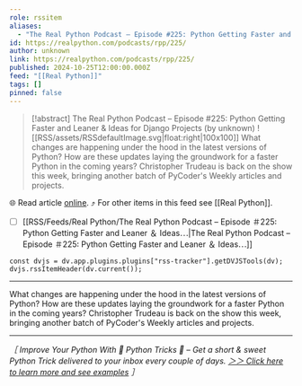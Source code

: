 ```yaml
---
role: rssitem
aliases:
  - "The Real Python Podcast – Episode #225: Python Getting Faster and Leaner & Ideas for Django Projects"
id: https://realpython.com/podcasts/rpp/225/
author: unknown
link: https://realpython.com/podcasts/rpp/225/
published: 2024-10-25T12:00:00.000Z
feed: "[[Real Python]]"
tags: []
pinned: false
---
```


> [!abstract] The Real Python Podcast – Episode #225: Python Getting Faster and Leaner & Ideas for Django Projects (by unknown)
> ![[RSS/assets/RSSdefaultImage.svg|float:right|100x100]] What changes are happening under the hood in the latest versions of Python? How are these updates laying the groundwork for a faster Python in the coming years? Christopher Trudeau is back on the show this week, bringing another batch of PyCoder's Weekly articles and projects.

🌐 Read article [online](https://realpython.com/podcasts/rpp/225/). ⤴ For other items in this feed see [[Real Python]].

- [ ] [[RSS/Feeds/Real Python/The Real Python Podcast – Episode ＃225꞉ Python Getting Faster and Leaner ＆ Ideas⋯|The Real Python Podcast – Episode ＃225꞉ Python Getting Faster and Leaner ＆ Ideas⋯]]

~~~dataviewjs
const dvjs = dv.app.plugins.plugins["rss-tracker"].getDVJSTools(dv);
dvjs.rssItemHeader(dv.current());
~~~

- - -

What changes are happening under the hood in the latest versions of Python? How are these updates laying the groundwork for a faster Python in the coming years? Christopher Trudeau is back on the show this week, bringing another batch of PyCoder's Weekly articles and projects.

---

_［ Improve Your Python With 🐍 Python Tricks 💌 – Get a short & sweet Python Trick delivered to your inbox every couple of days. [＞＞ Click here to learn more and see examples](https://realpython.com/python-tricks/?utm_source=realpython&utm_medium=rss&utm_campaign=footer) ］_